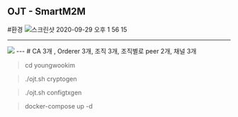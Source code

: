 OJT - SmartM2M
---
#환경
![스크린샷 2020-09-29 오후 1 56 15](https://user-images.githubusercontent.com/38308305/94514190-8b765680-025b-11eb-87f4-121f319eece5.png)

---

<img src="https://user-images.githubusercontent.com/38308305/94513480-bfe91300-0259-11eb-9462-6bac6199cc46.png">
---
# CA 3개 , Orderer 3개, 조직 3개, 조직별로 peer 2개, 채널 3개

> cd youngwookim

> ./ojt.sh cryptogen

> ./ojt.sh configtxgen

> docker-compose up -d



